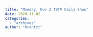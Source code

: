 ```yaml
---
title: "Monday, Nov 2 TBTV Daily Show"
date: 2020-11-02
categories: 
  - "archives"
author: "brantzt"
---
```



